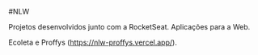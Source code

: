 #NLW

Projetos desenvolvidos junto com a RocketSeat.
Aplicações para a Web.

Ecoleta e Proffys (https://nlw-proffys.vercel.app/).
